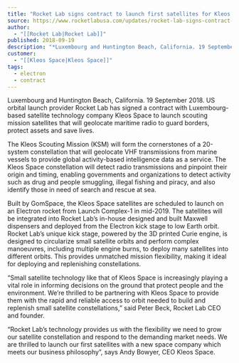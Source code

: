 ```yaml
---
title: "Rocket Lab signs contract to launch first satellites for Kleos Space constellation "
source: https://www.rocketlabusa.com/updates/rocket-lab-signs-contract-to-launch-first-satellites-for-kleos-space-constellation/
author:
  - "[[Rocket Lab|Rocket Lab]]"
published: 2018-09-19
description: "*Luxembourg and Huntington Beach, California. 19 September 2018.* US orbital launch provider Rocket Lab has signed a contract with Luxembourg-based satellite technology company Kleos Space to launch scouting mission satellites that will geolocate maritime radio to guard borders, protect assets and save lives."
customer:
  - "[[Kleos Space|Kleos Space]]"
tags:
  - electron
  - contract
---
```

Luxembourg and Huntington Beach, California. 19 September 2018. US orbital launch provider Rocket Lab has signed a contract with Luxembourg-based satellite technology company Kleos Space to launch scouting mission satellites that will geolocate maritime radio to guard borders, protect assets and save lives.

The Kleos Scouting Mission (KSM) will form the cornerstones of a 20-system constellation that will geolocate VHF transmissions from marine vessels to provide global activity-based intelligence data as a service. The Kleos Space constellation will detect radio transmissions and pinpoint their origin and timing, enabling governments and organizations to detect activity such as drug and people smuggling, illegal fishing and piracy, and also identify those in need of search and rescue at sea. 

Built by GomSpace, the Kleos Space satellites are scheduled to launch on an Electron rocket from Launch Complex-1 in mid-2019. The satellites will be integrated into Rocket Lab’s in-house designed and built Maxwell dispensers and deployed from the Electron kick stage to low Earth orbit. Rocket Lab’s unique kick stage, powered by the 3D printed Curie engine, is designed to circularize small satellite orbits and perform complex manoeuvres, including multiple engine burns, to deploy many satellites into different orbits. This provides unmatched mission flexibility, making it ideal for deploying and replenishing constellations. 

“Small satellite technology like that of Kleos Space is increasingly playing a vital role in informing decisions on the ground that protect people and the environment. We’re thrilled to be partnering with Kleos Space to provide them with the rapid and reliable access to orbit needed to build and replenish small satellite constellations,” said Peter Beck, Rocket Lab CEO and founder.

“Rocket Lab’s technology provides us with the flexibility we need to grow our satellite constellation and respond to the demanding market needs. We are thrilled to launch our first satellites with a new space company which meets our business philosophy”, says Andy Bowyer, CEO Kleos Space.